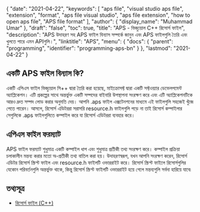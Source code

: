 {
  "date": "2021-04-22",
  "keywords": [
    "aps file",
    "visual studio aps file",
    "extension",
    "format",
    "aps file visual studio",
    "aps file extension",
    "how to open aps file",
    "APS file format"
  ],
  "author": {
    "display_name": "Muhammad Umar"
  },
  "draft": "false",
  "toc": true,
  "title": "APS - ভিজ্যুয়াল C++ রিসোর্স ফাইল",
  "description": "APS উদাহরণ সহ APS ফাইল বিন্যাস সম্পর্কে জানুন এবং APS ফাইলগুলি তৈরি এবং খুলতে পারে এমন APIগুলি।",
  "linktitle": "APS",
  "menu": {
    "docs": {
      "parent": "programming",
      "identifier": "programming-aps-bn"
    }
  },
  "lastmod": "2021-04-22"
}

## একটি APS ফাইল বিন্যাস কি?
একটি এপিএস ফাইল ভিজ্যুয়াল সি++ দ্বারা তৈরি করা হয়েছে, মাইক্রোসফ্ট দ্বারা একটি সফ্টওয়্যার ডেভেলপমেন্ট অ্যাপ্লিকেশন। এটি প্রকল্পের সাথে অন্তর্ভুক্ত একটি সম্পদের বাইনারি উপস্থাপনা সংরক্ষণ করে এবং এটি অ্যাপ্লিকেশনটিকে আরও দ্রুত সম্পদ লোড করার অনুমতি দেয়। আপনি .aps ফাইল এক্সটেনশনের মাধ্যমে এই ফাইলগুলি সহজেই খুঁজে পেতে পারেন। আসলে, রিসোর্স এডিটররা সরাসরি resource.h ফাইলগুলি পড়ে না তাই রিসোর্স কম্পাইলার সেগুলিকে .aps ফাইলগুলিতে কম্পাইল করে যা রিসোর্স এডিটররা ব্যবহার করে।

## এপিএস ফাইল ফরম্যাট
APS ফাইল ফরম্যাট শুধুমাত্র একটি কম্পাইল ধাপ এবং শুধুমাত্র প্রতীকী তথ্য সংরক্ষণ করে। কম্পাইল প্রক্রিয়া চলাকালীন মন্তব্য করার মতো অ-প্রতীকী তথ্য বাতিল করা হয়। উদাহরণস্বরূপ, যখন আপনি সংরক্ষণ করেন, রিসোর্স এডিটর রিসোর্স স্ক্রিপ্ট ফাইল এবং resource.h ফাইলটি ওভাররাইট করে। রিসোর্স স্ক্রিপ্ট ফাইলে রিসোর্সগুলির যেকোন পরিবর্তনগুলি অন্তর্ভুক্ত থাকে, কিন্তু রিসোর্স স্ক্রিপ্ট ফাইলটি ওভাররাইট হয়ে গেলে মন্তব্যগুলি সর্বদা হারিয়ে যাবে৷


## তথ্যসূত্র

 * [রিসোর্স ফাইল (C++)](https://learn.microsoft.com/en-us/cpp/windows/resource-files-visual-studio?view=msvc-160)
 

